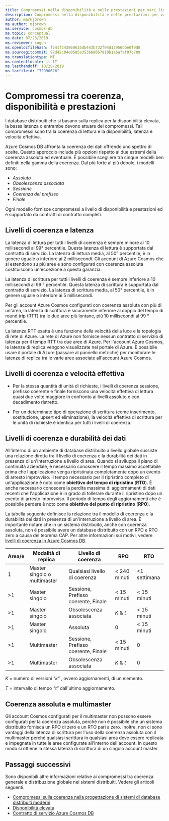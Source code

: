 ```yaml
---
title: Compromessi nella disponibilità e nelle prestazioni per vari livelli di coerenza in Azure Cosmos DB
description: Compromessi nella disponibilità e nelle prestazioni per vari livelli di coerenza in Azure Cosmos DB.
author: markjbrown
ms.author: mjbrown
ms.service: cosmos-db
ms.topic: conceptual
ms.date: 07/23/2019
ms.reviewer: sngun
ms.openlocfilehash: f241f243860635db443b732f94d12956bbe0f9d8
ms.sourcegitcommit: 92d42c04e0585a353668067910b1a6afaf07c709
ms.translationtype: MT
ms.contentlocale: it-IT
ms.lasthandoff: 10/28/2019
ms.locfileid: "72990626"
---
```

# <a name="consistency-availability-and-performance-tradeoffs"></a>Compromessi tra coerenza, disponibilità e prestazioni 

I database distribuiti che si basano sulla replica per la disponibilità elevata, la bassa latenza o entrambe devono attuare dei compromessi. Tali compromessi sono tra la coerenza di lettura e la disponibilità, latenza e velocità effettiva.

Azure Cosmos DB affronta la coerenza dei dati offrendo uno spettro di scelte. Questo approccio include più opzioni rispetto ai due estremi della coerenza assoluta ed eventuale. È possibile scegliere tra cinque modelli ben definiti nella gamma della coerenza. Dal più forte al più debole, i modelli sono:

- *Assoluto*
- *Obsolescenza associata*
- *Sessione*
- *Coerenza del prefisso*
- *Finale*

Ogni modello fornisce compromessi a livello di disponibilità e prestazioni ed è supportato da contratti di contratto completi.

## <a name="consistency-levels-and-latency"></a>Livelli di coerenza e latenza

La latenza di lettura per tutti i livelli di coerenza è sempre minore ai 10 millisecondi al 99° percentile. Questa latenza di lettura è supportata dal contratto di servizio. La latenza di lettura media, al 50° percentile, è in genere uguale o inferiore ai 2 millisecondi. Gli account di Azure Cosmos che si estendono su più aree e sono configurati con coerenza assoluta costituiscono un'eccezione a questa garanzia.

La latenza di scrittura per tutti i livelli di coerenza è sempre inferiore a 10 millisecondi al 99 ° percentile. Questa latenza di scrittura è supportata dal contratto di servizio. La latenza di scrittura media, al 50° percentile, è in genere uguale o inferiore ai 5 millisecondi.

Per gli account Azure Cosmos configurati con coerenza assoluta con più di un'area, la latenza di scrittura è sicuramente inferiore al doppio del tempo di round trip (RTT) tra le due aree più lontane, più 10 millisecondi al 99 ° percentile.

La latenza RTT esatta è una funzione della velocità della luce e la topologia di rete di Azure. La rete di Azure non fornisce nessun contratto di servizio di latenza per il tempo RTT tra due aree di Azure. Per l'account Azure Cosmos, le latenze di replica vengono visualizzate nel portale di Azure. È possibile usare il portale di Azure (passare al pannello metriche) per monitorare le latenze di replica tra le varie aree associate all'account Azure Cosmos.

## <a name="consistency-levels-and-throughput"></a>Livelli di coerenza e velocità effettiva

- Per la stessa quantità di unità di richieste, i livelli di coerenza sessione, prefisso coerente e finale forniscono una velocità effettiva di lettura quasi due volte maggiore in confronto ai livelli assoluto e con decadimento ristretto.

- Per un determinato tipo di operazione di scrittura (come inserimento, sostituzione, upsert ed eliminazione), la velocità effettiva di scrittura per le unità di richieste è identica per tutti i livelli di coerenza.

## <a id="rto"></a>Livelli di coerenza e durabilità dei dati

All'interno di un ambiente di database distribuito a livello globale sussiste una relazione diretta tra il livello di coerenza e la durabilità dei dati in presenza di un'interruzione a livello di area. Quando si sviluppa il piano di continuità aziendale, è necessario conoscere il tempo massimo accettabile prima che l'applicazione venga ripristinata completamente dopo un evento di arresto improvviso. Il tempo necessario per il ripristino completo di un'applicazione è noto come **obiettivo del tempo di ripristino** (**RTO**). È anche necessario conoscere la perdita massima di aggiornamenti di dati recenti che l'applicazione è in grado di tollerare durante il ripristino dopo un evento di arresto improvviso. Il periodo di tempo degli aggiornamenti che è possibile perdere è noto come **obiettivo del punto di ripristino** (**RPO**).

La tabella seguente definisce la relazione tra il modello di coerenza e la durabilità dei dati in presenza di un'interruzione a livello di area. È importante notare che in un sistema distribuito, anche con coerenza assoluta, non è possibile avere un database distribuito con un RPO e RTO zero a causa del teorema CAP. Per altre informazioni sui motivi, vedere [livelli di coerenza in Azure Cosmos DB](consistency-levels.md).

|**Area/e**|**Modalità di replica**|**Livello di coerenza**|**RPO**|**RTO**|
|---------|---------|---------|---------|---------|
|1|Master singolo o multimaster|Qualsiasi livello di coerenza|< 240 minuti|<1 settimana|
|>1|Master singolo|Sessione, Prefisso coerente, Finale|< 15 minuti|< 15 minuti|
|>1|Master singolo|Obsolescenza associata|*K* & *t*|< 15 minuti|
|>1|Master singolo|Assoluta|0|< 15 minuti|
|>1|Multimaster|Sessione, Prefisso coerente, Finale|< 15 minuti|0|
|>1|Multimaster|Obsolescenza associata|*K* & *t*|0|

*K* = numero di versioni *"k"* , ovvero aggiornamenti, di un elemento.

*T* = intervallo di tempo *"t"* dall'ultimo aggiornamento.

## <a name="strong-consistency-and-multi-master"></a>Coerenza assoluta e multimaster

Gli account Cosmos configurati per il multimaster non possono essere configurati per la coerenza assoluta, perché non è possibile che un sistema distribuito fornisca un RPO di zero e un RTO pari a zero. Inoltre, non ci sono vantaggi della latenza di scrittura per l'uso della coerenza assoluta con il multimaster perché qualsiasi scrittura in qualsiasi area deve essere replicata e impegnata in tutte le aree configurate all'interno dell'account. In questo modo si ottiene la stessa latenza di scrittura di un singolo account master.

## <a name="next-steps"></a>Passaggi successivi

Sono disponibili altre informazioni relative ai compromessi tra coerenza generale e distribuzione globale nei sistemi distribuiti. Vedere gli articoli seguenti:

- [Compromessi sulla coerenza nella progettazione di sistemi di database distribuiti moderni](https://www.computer.org/csdl/magazine/co/2012/02/mco2012020037/13rRUxjyX7k)
- [Disponibilità elevata](high-availability.md)
- [Contratto di servizio Azure Cosmos DB](https://azure.microsoft.com/support/legal/sla/cosmos-db/v1_2/)
